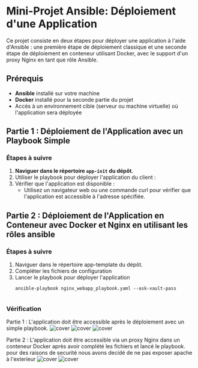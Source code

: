 # Mini-Projet Ansible: Déploiement d'une Application

Ce projet consiste en deux étapes pour déployer une application à l'aide d'Ansible : une première étape de déploiement classique et une seconde étape de déploiement en conteneur utilisant Docker, avec le support d'un proxy Nginx en tant que rôle Ansible.

## Prérequis

- **Ansible** installé sur votre machine
- **Docker** installé pour la seconde partie du projet
- Accès à un environnement cible (serveur ou machine virtuelle) où l'application sera déployée

## Partie 1 : Déploiement de l'Application avec un Playbook Simple

### Étapes à suivre

1. **Naviguer dans le répertoire `app-init` du dépôt.**
2. Utiliser le playbook pour déployer l'application du client :
3. Vérifier que l'application est disponible :
   - Utilisez un navigateur web ou une commande curl pour vérifier que l'application est accessible à l'adresse spécifiée.

## Partie 2 : Déploiement de l'Application en Conteneur avec Docker et Nginx en utilisant les rôles ansible

### Étapes à suivre

1. Naviguer dans le répertoire app-template du dépôt.
2. Compléter les fichiers de configuration    
3. Lancer le playbook pour déployer l'application
   ```
   ansible-playbook nginx_webapp_playbook.yaml --ask-vault-pass


### Vérification

Partie 1 : L'application doit être accessible après le déploiement avec un simple playbook.
![cover](img/firsplay.png)
![cover](img/firstapp.png)
![cover](img/webapp.png)

Partie 2 : L'application doit être accessible via un proxy Nginx dans un conteneur Docker après avoir complété les fichiers et lancé le playbook.
pour des raisons de securité nous avons decidé de ne pas exposer apache à l'exterieur
![cover](img/containerup.png)
![cover](img/secondplay.png)

